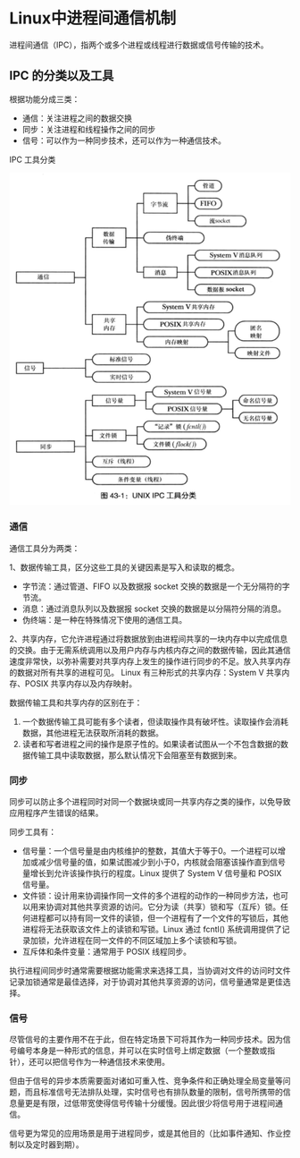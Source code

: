 # Linux中进程间通信机制

进程间通信（IPC），指两个或多个进程或线程进行数据或信号传输的技术。

## IPC 的分类以及工具

根据功能分成三类：
- 通信：关注进程之间的数据交换
- 同步：关注进程和线程操作之间的同步
- 信号：可以作为一种同步技术，还可以作为一种通信技术。

IPC 工具分类

![](https://github.com/Rjerk/learning-notes/blob/master/img/IPC1.png?raw=true)

### 通信

通信工具分为两类：

1、数据传输工具，区分这些工具的关键因素是写入和读取的概念。
- 字节流：通过管道、FIFO 以及数据报 socket 交换的数据是一个无分隔符的字节流。
- 消息：通过消息队列以及数据报 socket 交换的数据是以分隔符分隔的消息。
- 伪终端：是一种在特殊情况下使用的通信工具。

2、共享内存，它允许进程通过将数据放到由进程间共享的一块内存中以完成信息的交换。由于无需系统调用以及用户内存与内核内存之间的数据传输，因此其通信速度非常快，以弥补需要对共享内存上发生的操作进行同步的不足。放入共享内存的数据对所有共享的进程可见。
Linux 有三种形式的共享内存：System V 共享内存、POSIX 共享内存以及内存映射。

数据传输工具和共享内存的区别在于：
1. 一个数据传输工具可能有多个读者，但读取操作具有破坏性。读取操作会消耗数据，其他进程无法获取所消耗的数据。
2. 读者和写者进程之间的操作是原子性的。如果读者试图从一个不包含数据的数据传输工具中读取数据，那么默认情况下会阻塞至有数据到来。

### 同步

同步可以防止多个进程同时对同一个数据块或同一共享内存之类的操作，以免导致应用程序产生错误的结果。

同步工具有：
- 信号量：一个信号量是由内核维护的整数，其值大于等于0。一个进程可以增加或减少信号量的值，如果试图减少到小于0，内核就会阻塞该操作直到信号量增长到允许该操作执行的程度。Linux 提供了 System V 信号量和 POSIX 信号量。
- 文件锁：设计用来协调操作同一文件的多个进程的动作的一种同步方法，也可以用来协调对其他共享资源的访问。它分为读（共享）锁和写（互斥）锁。任何进程都可以持有同一文件的读锁，但一个进程有了一个文件的写锁后，其他进程将无法获取该文件上的读锁和写锁。Linux 通过 fcntl() 系统调用提供了记录加锁，允许进程在同一文件的不同区域加上多个读锁和写锁。
- 互斥体和条件变量：通常用于 POSIX 线程同步。

执行进程间同步时通常需要根据功能需求来选择工具，当协调对文件的访问时文件记录加锁通常是最佳选择，对于协调对其他共享资源的访问，信号量通常是更佳选择。

### 信号

尽管信号的主要作用不在于此，但在特定场景下可将其作为一种同步技术。因为信号编号本身是一种形式的信息，并可以在实时信号上绑定数据（一个整数或指针），还可以把信号作为一种通信技术来使用。

但由于信号的异步本质需要面对诸如可重入性、竞争条件和正确处理全局变量等问题，而且标准信号无法排队处理，实时信号也有排队数量的限制，信号所携带的信息量更是有限，过低带宽使得信号传输十分缓慢。因此很少将信号用于进程间通信。

信号更为常见的应用场景是用于进程同步，或是其他目的（比如事件通知、作业控制以及定时器到期）。
